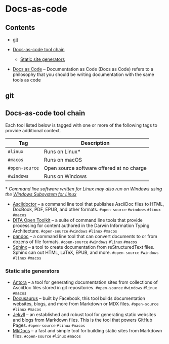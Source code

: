 # Docs-as-code<!-- omit in toc -->

## Contents<!-- omit in toc -->

- [git](#git)
- [Docs-as-code tool chain](#docs-as-code-tool-chain)
  - [Static site generators](#static-site-generators)

- [Docs as Code](https://www.writethedocs.org/guide/docs-as-code) &ndash;
  Documentation as Code (Docs as Code) refers to a philosophy that you should
  be writing documentation with the same tools as code

## git

## Docs-as-code tool chain

Each tool listed below is tagged with one or more of the following tags to
provide additional context.

| Tag            | Description                                    |
| -------------- | ---------------------------------------------- |
| `#linux`       | Runs on Linux*                                 |
| `#macos`       | Runs on macOS                                  |
| `#open-source` | Open source software offered at no charge      |
| `#windows`     | Runs on Windows                                |

\* *Command line software written for Linux may also run on Windows using the
[Windows Subsystem for Linux](https://docs.microsoft.com/en-us/windows/wsl/about)*

- [Asciidoctor](https://asciidoctor.org/) &ndash; a command line tool that publishes
  AsciiDoc files to HTML, DocBook, PDF, EPUB, and other formats. `#open-source`
  `#windows` `#linux` `#macos`
- [DITA Open Toolkit](https://www.dita-ot.org/) &ndash; a suite of command line tools
  that provide processing for content authored in the Darwin Information Typing
  Architecture. `#open-source` `#windows` `#linux` `#macos`
- [pandoc](https://pandoc.org/) &ndash; a command line tool that can convert
  documents to or from dozens of file formats. `#open-source` `#windows`
  `#linux` `#macos`
- [Sphinx](https://www.sphinx-doc.org/) &ndash; a tool to create documentation from
  reStructuredText files. Sphinx can out HTML, LaTeX, EPUB, and more.
  `#open-source` `#windows` `#linux` `#macos`

### Static site generators

- [Antora](https://antora.org/) &ndash; a tool for generating documentation sites
  from collections of AsciiDoc files stored in git repositories. `#open-source`
  `#windows` `#linux` `#macos`
- [Docusaurus](https://docusaurus.io) &ndash; built by Facebook, this tool builds
  documentation websites, blogs, and more from Markdown or MDX files.
  `#open-source` `#linux` `#macos`
- [Jekyll](https://jekyllrb.com/) &ndash; an established and robust tool for
  generating static websites and blogs from Markdown files. This is the tool
  that powers GitHub Pages. `#open-source` `#linux` `#macos`
- [MkDocs](https://www.mkdocs.org/) &ndash; a fast and simple tool for building
  static sites from Markdown files. `#open-source` `#linux` `#macos`
